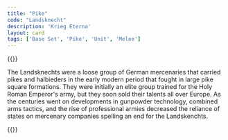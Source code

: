 ```yaml
---
title: "Pike"
code: "Landsknecht"
description: 'Krieg Eterna'
layout: card
tags: ['Base Set', 'Pike', 'Unit', 'Melee']
---
```

{{<card-detail-page title="Landsknecht" artwork="Landsknecht by Marie Muller (1879)" >}}
<p>
The Landsknechts were a loose group of German mercenaries that carried pikes and halbieders in the early modern period that fought in large pike square formations. They were initially an elite group trained for the Holy Roman Emperor's army, but they soon sold their talents all over Europe. As the centuries went on developments in gunpowder technology, combined arms tactics, and the rise of professional armies decreased the reliance of states on mercenary companies spelling an end for the Landskenchts.  
</p>
{{</card-detail-page>}}